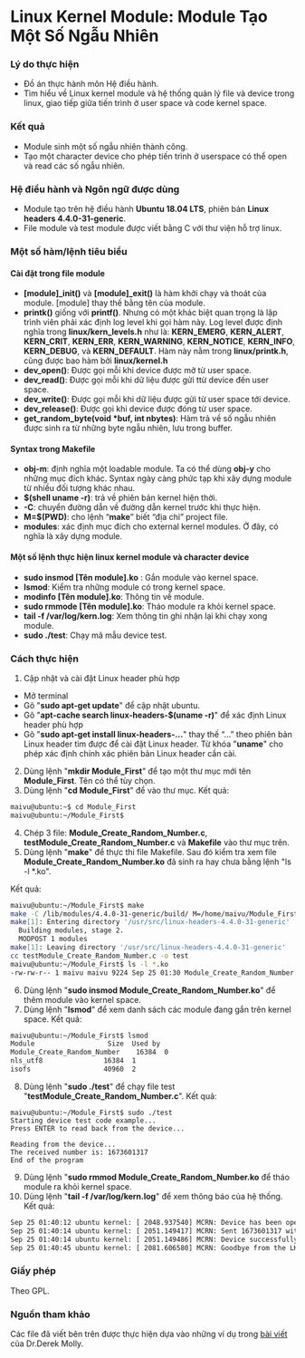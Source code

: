 # Linux Kernel Module: Module Tạo Một Số Ngẫu Nhiên

### Lý do thực hiện
- Đồ án thực hành môn Hệ điều hành.
- Tìm hiểu về Linux kernel module và hệ thống quản lý file và device trong  linux, giao tiếp giữa tiến trình ở user space và code kernel space.
### Kết quả
- Module sinh một số ngẫu nhiên thành công.
- Tạo một character device cho phép tiến trình ở userspace có thể open và read các số ngẫu nhiên.
### Hệ điều hành và Ngôn ngữ được dùng
- Module tạo trên hệ điều hành **Ubuntu 18.04 LTS**, phiên bản **Linux headers 4.4.0-31-generic**.
- File module và test module được viết bằng C với thư viện hỗ trợ linux.
### Một số hàm/lệnh tiêu biểu
#### Cài đặt trong file module
-    **[module]_init()** và **[module]_exit()** là hàm khởi chạy và thoát của module. [module] thay thế bằng tên của module.
-    **printk()** giống với **printf()**. Nhưng có một khác biệt quan trọng là lập trình viên phải xác định log level khi gọi hàm này. Log level được định nghĩa trong **linux/kern_levels.h** như là: **KERN_EMERG**, **KERN_ALERT**, **KERN_CRIT**, **KERN_ERR**, **KERN_WARNING**, **KERN_NOTICE**, **KERN_INFO**, **KERN_DEBUG**, và **KERN_DEFAULT**. Hàm này nằm trong **linux/printk.h**, cũng được bao hàm bởi **linux/kernel.h**
-    **dev_open()**: Được gọi mỗi khi device được mở từ user space.
-    **dev_read()**: Được gọi mỗi khi dữ liệu được gửi ttừ device đến user space.
-    **dev_write()**: Được gọi mỗi khi dữ liệu được gửi từ user space tới device.
-    **dev_release()**: Được gọi khi device được đóng từ user space.
-    **get_random_byte(void *buf, int nbytes)**: Hàm trả về số ngẫu nhiên được sinh ra từ những byte ngẫu nhiên, lưu trong buffer.
#### Syntax trong Makefile
-    **obj-m**: định nghĩa một loadable module. Ta có thể dùng **obj-y** cho những mục đích khác. Syntax ngày càng phức tạp khi xây dựng module từ nhiều đối tượng khác nhau.
-    **$(shell uname -r)**: trả về phiên bản kernel hiện thời.
-    **-C**: chuyển đường dẫn về đường dẫn kernel trước khi thực hiện.
-    **M=$(PWD)**: cho lệnh “**make**” biết “địa chỉ” project file.
-    **modules**: xác định mục đích cho external kernel modules. Ở đây, có nghĩa là xây dựng module.
#### Một số lệnh thực hiện linux kernel module và character device
- **sudo insmod [Tên module].ko** : Gắn module vào kernel space.
- **lsmod**: Kiểm tra những module có trong kernel space.
- **modinfo [Tên module].ko**: Thông tin về module.
- **sudo rmmode [Tên module].ko**: Tháo module ra khỏi kernel space.
- **tail -f /var/log/kern.log**: Xem thông tin ghi nhận lại khi chạy xong module. 
- **sudo ./test**: Chạy mã mẫu device test.
### Cách thực hiện 
1. Cập nhật và cài đặt Linux header phù hợp
* Mở terminal
* Gõ "**sudo apt-get update**" để cập nhật ubuntu.
* Gõ "**apt-cache search linux-headers-$(uname -r)**" để xác định Linux header phù hợp
* Gõ "**sudo apt-get install linux-headers-…**" thay thế “…” theo phiên bản Linux header tìm được để cài đặt Linux header.
Từ khóa "**uname**" cho phép xác định chính xác phiên bản Linux header cần cài.
2. Dùng lệnh "**mkdir Module_First**" để tạo một thư mục mới tên **Module_First**. Tên có thể tùy chọn.
3. Dùng lệnh "**cd Module_First**" để vào thư mục.
Kết quả:
```sh
maivu@ubuntu:~$ cd Module_First
maivu@ubuntu:~/Module_First$
```
4. Chép 3 file: **Module_Create_Random_Number.c**, **testModule_Create_Random_Number.c** và **Makefile** vào thư mục trên.
5. Dùng lệnh "**make**" để thực thi file Makefile. Sau đó kiểm tra xem file **Module_Create_Random_Number.ko** đã sinh ra hay chưa bằng lệnh "ls -l *.ko".

Kết quả:
```bash
maivu@ubuntu:~/Module_First$ make
make -C /lib/modules/4.4.0-31-generic/build/ M=/home/maivu/Module_First modules
make[1]: Entering directory '/usr/src/linux-headers-4.4.0-31-generic'
  Building modules, stage 2.
  MODPOST 1 modules
make[1]: Leaving directory '/usr/src/linux-headers-4.4.0-31-generic'
cc testModule_Create_Random_Number.c -o test
maivu@ubuntu:~/Module_First$ ls -l *.ko
-rw-rw-r-- 1 maivu maivu 9224 Sep 25 01:30 Module_Create_Random_Number.ko
```
6. Dùng lệnh "**sudo insmod Module_Create_Random_Number.ko**" để thêm module vào kernel space.
7. Dùng lệnh "**lsmod**" để xem danh sách các module đang gắn trên kernel space.
Kết quả:
```zsh
maivu@ubuntu:~/Module_First$ lsmod
Module                  Size  Used by
Module_Create_Random_Number    16384  0
nls_utf8               16384  1
isofs                  40960  2
```
8. Dùng lệnh "**sudo ./test**" để chạy file test "**testModule_Create_Random_Number.c**".
Kết quả:
```shell
maivu@ubuntu:~/Module_First$ sudo ./test
Starting device test code example...
Press ENTER to read back from the device...

Reading from the device...
The received number is: 1673601317
End of the program
```
9. Dùng lệnh "**sudo rmmod Module_Create_Random_Number.ko** để tháo module ra khỏi kernel space.
10. Dùng lệnh "**tail -f /var/log/kern.log**" để xem thông báo của hệ thống.
Kết quả:
```sh
Sep 25 01:40:12 ubuntu kernel: [ 2048.937540] MCRN: Device has been opened 1 time(s)
Sep 25 01:40:14 ubuntu kernel: [ 2051.149417] MCRN: Sent 1673601317 with 4 byte(s) to the user
Sep 25 01:40:14 ubuntu kernel: [ 2051.149486] MCRN: Device successfully closed
Sep 25 01:40:45 ubuntu kernel: [ 2081.606580] MCRN: Goodbye from the LKM!
```
### Giấy phép
Theo GPL.
### Nguồn tham khảo
Các file đã viết bên trên được thực hiện dựa vào những ví dụ trong [bài viết](http://derekmolloy.ie/writing-a-linux-kernel-module-part-2-a-character-device/) của  Dr.Derek Molly.
